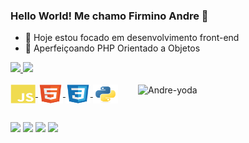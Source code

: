 ### Hello World! Me chamo Firmino Andre 👋



- 🔭 Hoje estou focado em desenvolvimento front-end
- 🌱 Aperfeiçoando PHP Orientado a Objetos

<div>
  <a href="https://github.com/firminoandre">
  <img height="180em" src="https://github-readme-stats.vercel.app/api?username=firminoandre&show_icons=true&theme=merko&include_all_commits=true&count_private=true"/>
  <img height="180em" src="https://github-readme-stats.vercel.app/api/top-langs/?username=firminoandre&layout=compact&langs_count=7&theme=merko"/>
</div>
  
<div style="display: inline_block"><br>
  <img align="center" alt="Andre-Js" height="30" width="40" src="https://raw.githubusercontent.com/devicons/devicon/master/icons/javascript/javascript-plain.svg">
  <img align="center" alt="Andre-HTML" height="30" width="40" src="https://raw.githubusercontent.com/devicons/devicon/master/icons/html5/html5-original.svg">
  <img align="center" alt="Andre-CSS" height="30" width="40" src="https://raw.githubusercontent.com/devicons/devicon/master/icons/css3/css3-original.svg">
  <img align="center" alt="Andre-Python" height="30" width="40" src="https://raw.githubusercontent.com/devicons/devicon/master/icons/python/python-original.svg">
  <img align="right" alt="Andre-yoda" height="150" width="300" src="https://media.discordapp.net/attachments/379056330821861378/875984923687780442/giphy.gif">
</div>
  
  
  ##
 
<div> 
  <a href="https://www.instagram.com/firmino.js/" target="_blank"><img src="https://img.shields.io/badge/-Instagram-%23E4405F?style=for-the-badge&logo=instagram&logoColor=white" target="_blank"></a>
  <a href = "mailto:andrezfirmino@gmail.com"><img src="https://img.shields.io/badge/-Gmail-%23333?style=for-the-badge&logo=gmail&logoColor=white" target="_blank"></a>
  <a href="https://www.linkedin.com/in/firmino-andr%C3%A9-0024381b6/" target="_blank"><img src="https://img.shields.io/badge/-LinkedIn-%230077B5?style=for-the-badge&logo=linkedin&logoColor=white" target="_blank"></a> 
  <a href="https://twitter.com/fluzxauz" target="_blank"><img src="https://img.shields.io/badge/Twitter-1DA1F2?style=for-the-badge&logo=twitter&logoColor=white" target="_blank"></a> 
